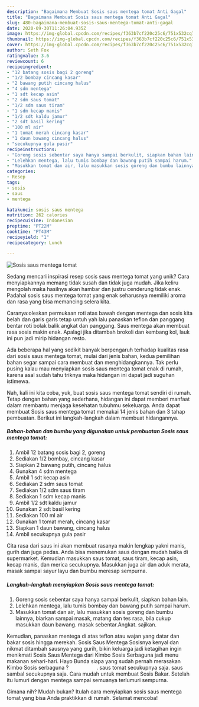 ```yaml
---
description: "Bagaimana Membuat Sosis saus mentega tomat Anti Gagal"
title: "Bagaimana Membuat Sosis saus mentega tomat Anti Gagal"
slug: 480-bagaimana-membuat-sosis-saus-mentega-tomat-anti-gagal
date: 2020-09-30T11:26:04.935Z
image: https://img-global.cpcdn.com/recipes/f363b7cf220c25c6/751x532cq70/sosis-saus-mentega-tomat-foto-resep-utama.jpg
thumbnail: https://img-global.cpcdn.com/recipes/f363b7cf220c25c6/751x532cq70/sosis-saus-mentega-tomat-foto-resep-utama.jpg
cover: https://img-global.cpcdn.com/recipes/f363b7cf220c25c6/751x532cq70/sosis-saus-mentega-tomat-foto-resep-utama.jpg
author: Seth Fox
ratingvalue: 3.6
reviewcount: 6
recipeingredient:
- "12 batang sosis bagi 2 goreng"
- "1/2 bombay cincang kasar"
- "2 bawang putih cincang halus"
- "4 sdm mentega"
- "1 sdt kecap asin"
- "2 sdm saus tomat"
- "1/2 sdm saus tiram"
- "1 sdm kecap manis"
- "1/2 sdt kaldu jamur"
- "2 sdt basil kering"
- "100 ml air"
- "1 tomat merah cincang kasar"
- "1 daun bawang cincang halus"
- "secukupnya gula pasir"
recipeinstructions:
- "Goreng sosis sebentar saya hanya sampai berkulit, siapkan bahan lain."
- "Lelehkan mentega, lalu tumis bombay dan bawang putih sampai harum."
- "Masukkan tomat dan air, lalu masukkan sosis goreng dan bumbu lainnya, biarkan sampai masak, matang dan tes rasa, bila cukup masukkan daun bawang. masak sebentar.Angkat. sajikan."
categories:
- Resep
tags:
- sosis
- saus
- mentega

katakunci: sosis saus mentega 
nutrition: 262 calories
recipecuisine: Indonesian
preptime: "PT22M"
cooktime: "PT43M"
recipeyield: "1"
recipecategory: Lunch

---
```



![Sosis saus mentega tomat](https://img-global.cpcdn.com/recipes/f363b7cf220c25c6/751x532cq70/sosis-saus-mentega-tomat-foto-resep-utama.jpg)

Sedang mencari inspirasi resep sosis saus mentega tomat yang unik? Cara menyiapkannya memang tidak susah dan tidak juga mudah. Jika keliru mengolah maka hasilnya akan hambar dan justru cenderung tidak enak. Padahal sosis saus mentega tomat yang enak seharusnya memiliki aroma dan rasa yang bisa memancing selera kita.

Caranya:oleskan permukaan roti atas bawah dengan mentega dan sosis kita belah dan garis garis tetap untuh yah lalu panaskan teflon dan panggang bentar roti bolak balik angkat dan panggang. Saus mentega akan membuat rasa sosis makin enak. Apalagi jika ditambah brokoli dan kembang kol, lauk ini pun jadi mirip hidangan resto.

Ada beberapa hal yang sedikit banyak berpengaruh terhadap kualitas rasa dari sosis saus mentega tomat, mulai dari jenis bahan, kedua pemilihan bahan segar sampai cara membuat dan menghidangkannya. Tak perlu pusing kalau mau menyiapkan sosis saus mentega tomat enak di rumah, karena asal sudah tahu triknya maka hidangan ini dapat jadi suguhan istimewa.


Nah, kali ini kita coba, yuk, buat sosis saus mentega tomat sendiri di rumah. Tetap dengan bahan yang sederhana, hidangan ini dapat memberi manfaat dalam membantu menjaga kesehatan tubuhmu sekeluarga. Anda dapat membuat Sosis saus mentega tomat memakai 14 jenis bahan dan 3 tahap pembuatan. Berikut ini langkah-langkah dalam membuat hidangannya.

<!--inarticleads1-->

##### Bahan-bahan dan bumbu yang digunakan untuk pembuatan Sosis saus mentega tomat:

1. Ambil 12 batang sosis bagi 2, goreng
1. Sediakan 1/2 bombay, cincang kasar
1. Siapkan 2 bawang putih, cincang halus
1. Gunakan 4 sdm mentega
1. Ambil 1 sdt kecap asin
1. Sediakan 2 sdm saus tomat
1. Sediakan 1/2 sdm saus tiram
1. Sediakan 1 sdm kecap manis
1. Ambil 1/2 sdt kaldu jamur
1. Gunakan 2 sdt basil kering
1. Sediakan 100 ml air
1. Gunakan 1 tomat merah, cincang kasar
1. Siapkan 1 daun bawang, cincang halus
1. Ambil secukupnya gula pasir


Cita rasa dari saus ini akan membuat rasanya makin lengkap yakni manis, gurih dan juga pedas. Anda bisa menemukan saus dengan mudah baika di supermarket. Kemudian masukkan saus tomat, saus tiram, kecap asin, kecap manis, dan merica secukupnya. Masukkan juga air dan aduk merata, masak sampai sayur layu dan bumbu meresap sempurna. 

<!--inarticleads2-->

##### Langkah-langkah menyiapkan Sosis saus mentega tomat:

1. Goreng sosis sebentar saya hanya sampai berkulit, siapkan bahan lain.
1. Lelehkan mentega, lalu tumis bombay dan bawang putih sampai harum.
1. Masukkan tomat dan air, lalu masukkan sosis goreng dan bumbu lainnya, biarkan sampai masak, matang dan tes rasa, bila cukup masukkan daun bawang. masak sebentar.Angkat. sajikan.


Kemudian, panaskan mentega di atas teflon atau wajan yang datar dan bakar sosis hingga merekah. Sosis Saus Mentega Sosisnya kenyal dan nikmat ditambah sausnya yang gurih, bikin keluarga jadi ketagihan ingin menikmati Sosis Saus Mentega dari Kimbo Sosis Serbaguna jadi menu makanan sehari-hari. Hayo Bunda siapa yang sudah pernah merasakan Kimbo Sosis serbaguna ? ⠀⠀⠀⠀⠀⠀⠀. saus tomat secukupnya saja. saus sambal secukupnya saja. Cara mudah untuk membuat Sosis Bakar. Setelah itu lumuri dengan mentega sampai semuanya terlumuri sempurna. 

Gimana nih? Mudah bukan? Itulah cara menyiapkan sosis saus mentega tomat yang bisa Anda praktikkan di rumah. Selamat mencoba!
